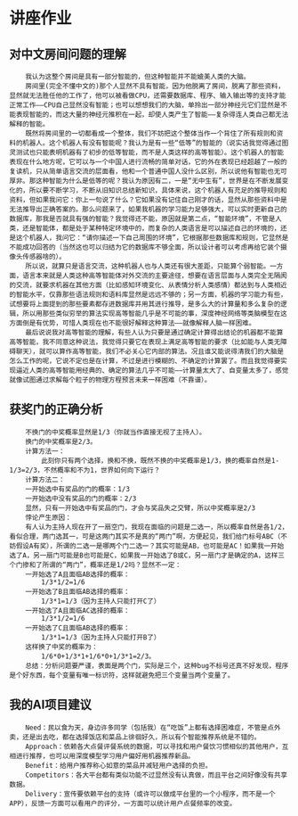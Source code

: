 ﻿讲座作业
===================
对中文房间问题的理解
-------------

		我认为这整个房间是具有一部分智能的，但这种智能并不能媲美人类的大脑。
		房间里(完全不懂中文的)那个人显然不具有智能，因为他脱离了房间，脱离了那些资料，显然就无法胜任他的工作了，他可以被看做CPU，还需要数据库、程序、输入输出等的支持才能正常工作——CPU自己显然没有智能；也可以想想我们的大脑，单拎出一部分神经元它们显然是不能表现智能的，而这大量的神经元推积在一起，却使人类产生了智能——复杂得连人类自己都无法解释的智能。
		既然将房间里的一切都看成一个整体，我们不妨把这个整体当作一个背住了所有规则和资料的机器人。这个机器人有没有智能呢？我认为是有一些“低等”的智能的（说实话我觉得通过图灵测试也只能表明机器有了初步的低等智能，而不是人类这样的高等智能）。这个机器人的智能表现在什么地方呢，它可以与一个中国人进行流畅的简单对话，它的外在表现已经超越了一般的复读机，只从简单语言交流的层面看，他和一个普通中国人没什么区别，所以说他有智能也无可厚非。那这种智能为什么是低等的呢？我认为原因有二，一是“无中生有”，世界是在不断发展变化的，所以要不断学习，不断从旧知识总结新知识，具体来说，这个机器人有充足的推导规则和资料，但如果我问它：你上一句说了什么？它如果没有记住自己刚才的话，显然从那些资料中是无法推导出正确答案的。那么问题来了，如果我机器的学习能力足够强大，可以实时更新自己的数据库，那我是否就具有强的智能？我觉得还不能，原因就是第二点，“智能环境”，不管是人类，还是智能体，都是处于某种特定环境中的，而复杂的人类语言是可以描述自己的环境的，还是这个机器人，我问它：“请你描述一下自己周围的环境”，它根据那些数据库和规则，它显然是不能成功回答的（当然这也可以归结为它的数据库不够全面，所以设计者可以考虑再给它装个摄像头传感器啥的）。
		所以说，就算只是语言交流，这种机器人也与人类还有很大差距，只能算个弱智能。一方面，语言本来就是人类这种高等智能体对外交流的主要途径，想要在语言层面与人类完全无隔阂的交流，就要求机器在其他方面（比如感知环境变化、从表情分析人类感情）都达到与人类相近的智能水平，仅靠那些语法规则和语料库显然是远远不够的；另一方面，机器的学习能力有些，试想要将上面提到的那些要素都存进数据库并用其进行推导，是多么大的计算量和多么复杂的逻辑，所以用那些类似穷举的算法实现高等智能几乎是不可能的事，深度神经网络等类脑模型在这方面倒是有优势，可惜人类现在也不能很好解释这种算法——就像解释人脑一样困难。
		最后说说我对高等智能的理解，有些人认为只要是通过确定计算得出结论的机器都不能算高等智能，我不同意这种说法，我觉得只要它在表现上满足高等智能的要求（比如能与人类无障碍聊天），就可以算作高等智能，我们不必关心它内部的算法。况且谁又能说得清我们的大脑是怎么工作的呢，它说不定也是在计算，不过是进行模糊的、不确定的计算罢了。而且我觉得要实现逼近人类的高等智能用经典的、确定的算法几乎不可能——计算量太大了、自变量太多了，感觉就像试图通过求解每个粒子的物理方程预言未来一样困难（不靠谱）。

获奖门的正确分析
-------------------

		不换门的中奖概率显然是1/3（你就当作直接无视了主持人）。
		换门的中奖概率是2/3。
		计算方法一：
			此刻你只有两个选择，换和不换，既然不换的中奖概率是1/3，换的概率自然是1-1/3=2/3，不然概率和不为1，世界如何向下运行？
		计算方法二：
		一开始选中有奖品的门的概率：1/3
		一开始选中没有奖品的门的概率：2/3
		显然，只有一开始选中有奖品的门，才会与奖品失之交臂，所以中奖概率是2/3
		悖论产生原因：
		有人认为主持人现在开了一扇空门，我现在面临的问题是二选一，所以概率自然是各1/2，看似合理，两门选其一，可是这两门其实不是真的“两门”啊，方便起见，我们给门标号ABC（不妨假设A有奖），所谓的二选一是哪两个门二选一？其实可能是AB，也可能是AC！如果我一开始选了A，另一扇门可能是B也可能是C，如果我一开始选了B或C，另一扇门才是确定的A，这样三个门掺和了所谓的“两门”，概率还是1/2吗？显然不一定：
		一开始选了A且面临AB选择的概率：
			1/3*1/2=1/6
		一开始选了B且面临AB选择的概率：
			1/3*1=1/3（因为主持人只能打开C了）
		一开始选了A且面临AC选择的概率：
			1/3*1/2=1/6
		一开始选了C且面临AB选择的概率：
			1/3*1=1/3（因为主持人只能打开B了）
		这样换了中奖的概率为：
			1/6*0+1/3*1+1/6*0+1/3*1=2/3。
		总结：分析问题要严谨，表面是两个门，实际是三个，这种bug不标号还真不好发现，程序是个好东西，每个变量有唯一标识符，这样就避免把三个变量当两个变量了。


我的AI项目建议
-------------

		Need：民以食为天，身边许多同学（包括我）在“吃饭”上都有选择困难症，不管是点外卖，还是出去吃，都在选择饭店和菜品上徘徊好久，所以有个智能推荐系统是不错的。
		Approach：依赖各大点餐评餐系统的数据，可以寻找和用户餐饮习惯相似的其他用户，互相进行推荐，也可以用深度模型学习用户偏好用机器推荐新品。
		Benefit：给用户推荐称心如意的菜品并减轻用户选择的负担。
		Competitors：各大平台都有类似功能不过显然没有认真做，而且平台之间好像没有共享数据。
		Delivery：宣传要依赖平台的支持（或许可以做成平台里的一个小程序，而不是一个APP），反馈一方面可以看用户的评分，一方面可以统计用户点餐频率的改变。